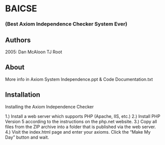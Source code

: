 # BAICSE
### (Best Axiom Independence Checker System Ever)
## Authors
2005:
Dan McAloon
TJ Root

## About
More info in Axiom System Independence.ppt & Code Documentation.txt

## Installation
Installing the Axiom Independence Checker

1.) Install a web server which supports PHP (Apache, IIS, etc.)
2.) Install PHP Version 5 according to the instructions on the php.net website.
3.) Copy all files from the ZIP archive into a folder that is published via the web server.
4.) Visit the index.html page and enter your axioms.  Click the “Make My Day” button and wait.
